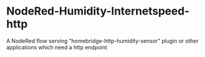 # NodeRed-Humidity-Internetspeed-http
A NodeRed flow serving "homebridge-http-humidity-sensor" plugin or other applications which need a http endpoint
